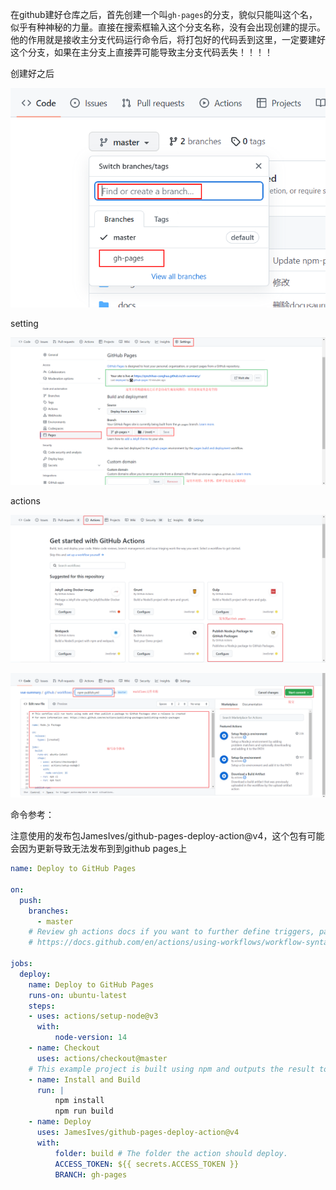 在github建好仓库之后，首先创建一个叫```gh-pages```的分支，貌似只能叫这个名，似乎有种神秘的力量。直接在搜索框输入这个分支名称，没有会出现创建的提示。他的作用就是接收主分支代码运行命令后，将打包好的代码丢到这里，一定要建好这个分支，如果在主分支上直接弄可能导致主分支代码丢失！！！！

创建好之后

![image-20230106173737106](image-20230106173737106.png)

setting

![image-20230106174139502](image-20230106174139502.png)

actions

![image-20230106174431775](image-20230106174431775.png)

![image-20230106174731883](image-20230106174731883.png)

命令参考：

注意使用的发布包JamesIves/github-pages-deploy-action@v4，这个包有可能会因为更新导致无法发布到到github pages上

```yaml
name: Deploy to GitHub Pages

on:
  push:
    branches:
      - master
    # Review gh actions docs if you want to further define triggers, paths, etc
    # https://docs.github.com/en/actions/using-workflows/workflow-syntax-for-github-actions#on

jobs:
  deploy:
    name: Deploy to GitHub Pages
    runs-on: ubuntu-latest
    steps:
    - uses: actions/setup-node@v3
      with:
          node-version: 14
    - name: Checkout
      uses: actions/checkout@master
    # This example project is built using npm and outputs the result to the 'build' folder.
    - name: Install and Build 
      run: |
          npm install
          npm run build
    - name: Deploy
      uses: JamesIves/github-pages-deploy-action@v4
      with:
          folder: build # The folder the action should deploy.
          ACCESS_TOKEN: ${{ secrets.ACCESS_TOKEN }}
          BRANCH: gh-pages
```

